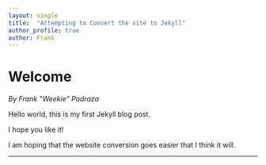 ```yaml
---
layout: single
title:  "Attempting to Convert the site to Jekyll"
author_profile: true
author: Frank
---
```


# Welcome

_By Frank "Weekie" Podraza_

Hello world, this is my first Jekyll blog post.

I hope you like it!

I am hoping that the website conversion goes easier that I think it will.

----
